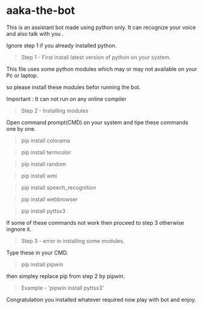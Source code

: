 # aaka-the-bot
This is an assistant bot made using python only. It can recognize your voice and also talk with you .

Ignore step 1  if you already installed python.

>Step 1 - First install latest version of python on your system.

This file uses some python modules which may or may not available on your Pc or laptop.

so please install these modules befor running the bot.

Important : It can not run on any online compiler

>Step 2 - Installing modules

Open command prompt(CMD) on your system and tipe these commands one by one.

>pip install colorama

>pip install termcolor

>pip install random

>pip install wmi

>pip install speech_recognition

>pip install webbrowser

>pip install pyttsx3

If some of these commands not work then proceed to step 3 otherwise ingnore it.

>Step 3 - error in installing some modules.

Type these in your CMD.

>pip install pipwin

then simpley replace pip from step 2 by pipwin. 

>Example - 'pipwin install pyttsx3'

Congratulation you installed whatever required now play with bot and enjoy.
